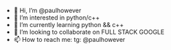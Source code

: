 - 👋 Hi, I’m @paulhowever
- 👀 I’m interested in python/c++
- 🌱 I’m currently learning python && c++
- 💞️ I’m looking to collaborate on FULL STACK GOOGLE
- 📫 How to reach me: tg: @paulhowever

<!---
paulhowever/paulhowever is a ✨ special ✨ repository because its `README.md` (this file) appears on your GitHub profile.
You can click the Preview link to take a look at your changes.
--->
